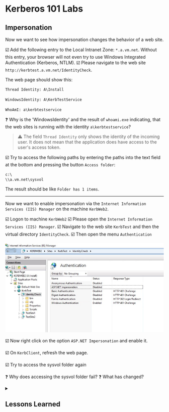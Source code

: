 # Kerberos 101 Labs

## Impersonation

Now we want to see how impersonation changes the behavior of a web site.

:ballot_box_with_check: Add the following entry to the Local Intranet Zone: `*.a.vm.net`. Without this entry, your browser will not even try to use Windows Integrated Authentication (Kerberos, NTLM).
:ballot_box_with_check: Please navigate to the web site `http://kerbtest.a.vm.net/IdentityCheck`.

The web page should show this:

```text
Thread Identity: A\Install

WindowsIdentity: A\KerbTestService

WhoAmI: a\kerbtestservice
```

:question: Why is the 'WindowsIdentity' and the result of `whoami.exe` indicating, that the web sites is running with the identity `a\kerbtestservice`?

> :warning: The field `Thread Identity` only shows the identity of the incoming user. It does not mean that the application does have access to the user's access token.

:ballot_box_with_check: Try to access the following paths by entering the paths into the text field at the bottom and pressing the button `Access folder`:

```
c:\
\\a.vm.net\sysvol
```

The result should be like `Folder has 1 items`.

---

Now we want to enable impersonation via the `Internet Information Services (IIS) Manager` on the machine `KerbWeb2`.

:ballot_box_with_check: Logon to machine `KerbWeb2`
:ballot_box_with_check: Please open the `Internet Information Services (IIS) Manager`.
:ballot_box_with_check: Navigate to the web site `KerbTest` and then the virtual directory `IdentityCheck`.
:ballot_box_with_check: Then open the menu `Authentication`

![Enable Impersonation](Assets/Impersonation_1.jpg)

:ballot_box_with_check: Now right click on the option `ASP.NET Impersonation` and enable it.

:ballot_box_with_check: On `KerbClient`, refresh the web page.

:ballot_box_with_check: Try to access the sysvol folder again

:question: Why does accessing the sysvol folder fail?
:question: What has changed?

<details><summary><h2>Lessons Learned</h2></summary>

:bulb:

:bulb:

</details>
